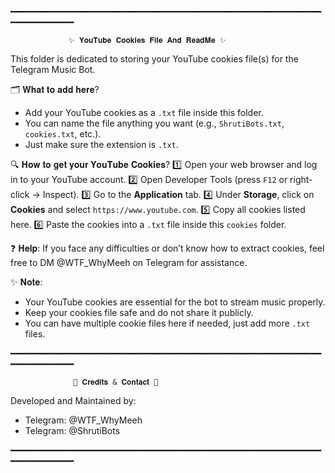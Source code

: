 ━━━━━━━━━━━━━━━━━━━━━━━━━━━━━━━━━━━━━━━━━━━━━━━━━━━━━━━━━━━━━━━━━━━━━━━

                 ✨ 𝐘𝐨𝐮𝐓𝐮𝐛𝐞 𝐂𝐨𝐨𝐤𝐢𝐞𝐬 𝐅𝐢𝐥𝐞 𝐀𝐧𝐝 𝐑𝐞𝐚𝐝𝐌𝐞 ✨

This folder is dedicated to storing your YouTube cookies file(s) for the Telegram Music Bot.

🗂️ 𝐖𝐡𝐚𝐭 𝐭𝐨 𝐚𝐝𝐝 𝐡𝐞𝐫𝐞?
- Add your YouTube cookies as a `.txt` file inside this folder.
- You can name the file anything you want (e.g., `ShrutiBots.txt`, `cookies.txt`, etc.).
- Just make sure the extension is `.txt`.

🔍 𝐇𝐨𝐰 𝐭𝐨 𝐠𝐞𝐭 𝐲𝐨𝐮𝐫 𝐘𝐨𝐮𝐓𝐮𝐛𝐞 𝐂𝐨𝐨𝐤𝐢𝐞𝐬?
1️⃣ Open your web browser and log in to your YouTube account.
2️⃣ Open Developer Tools (press `F12` or right-click → Inspect).
3️⃣ Go to the **Application** tab.
4️⃣ Under **Storage**, click on **Cookies** and select `https://www.youtube.com`.
5️⃣ Copy all cookies listed here.
6️⃣ Paste the cookies into a `.txt` file inside this `cookies` folder.

❓ 𝐇𝐞𝐥𝐩:
If you face any difficulties or don’t know how to extract cookies, feel free to DM @WTF_WhyMeeh on Telegram for assistance.

✨ 𝐍𝐨𝐭𝐞:
- Your YouTube cookies are essential for the bot to stream music properly.
- Keep your cookies file safe and do not share it publicly.
- You can have multiple cookie files here if needed, just add more `.txt` files.

━━━━━━━━━━━━━━━━━━━━━━━━━━━━━━━━━━━━━━━━━━━━━━━━━━━━━━━━━━━━━━━━━━━━━━━

                  🔐 𝐂𝐫𝐞𝐝𝐢𝐭𝐬 & 𝐂𝐨𝐧𝐭𝐚𝐜𝐭 🔐

Developed and Maintained by:
- Telegram: @WTF_WhyMeeh
- Telegram: @ShrutiBots

━━━━━━━━━━━━━━━━━━━━━━━━━━━━━━━━━━━━━━━━━━━━━━━━━━━━━━━━━━━━━━━━━━━━━━━
